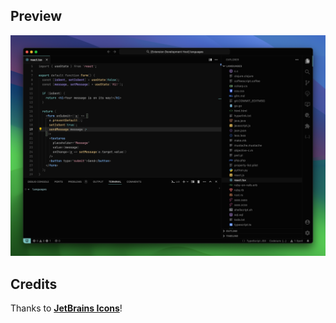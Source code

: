 ## Preview

![image](https://github.com/usings/vscode-theme-zen/blob/main/extension/assets/images/preview.png?raw=true)


## Credits

Thanks to [**JetBrains Icons**](https://jetbrains.design/intellij/resources/icons_list/)!
